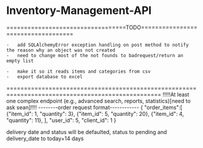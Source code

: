 # Inventory-Management-API

==================================TODO===================================

    -   add SQLAlchemyError exception handling on post method to notify the reason why an object was not created
    -   need to change most of the not founds to badrequest/return an empty list

    -   make it so it reads items and categories from csv
    -   export database to excel

==================================================================================================
!!!!!At least one complex endpoint (e.g., advanced search, reports, statistics)[need to ask sean]!!!!
--------order request format------------
{
"order_items":[
{"item_id": 1, "quantity": 3},
{"item_id": 5, "quantity": 20},
{"item_id": 4, "quantity": 11},
],
"user_id": 5,
"client_id": 1
}

delivery date and status will be defaulted, status to pending and delivery_date to today+14 days
